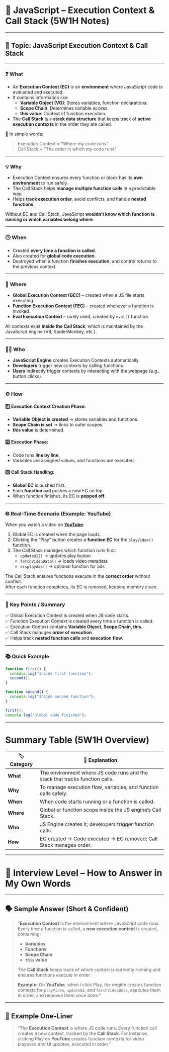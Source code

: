 # 🧠 JavaScript – Execution Context & Call Stack (5W1H Notes)

---

## 🧩 Topic: JavaScript Execution Context & Call Stack

---

### ❓ **What**
- An **Execution Context (EC)** is an **environment** where JavaScript code is evaluated and executed.  
- It contains information like:
  - **Variable Object (VO)**: Stores variables, function declarations.  
  - **Scope Chain**: Determines variable access.  
  - **this value**: Context of function execution.  
- The **Call Stack** is a **stack data structure** that keeps track of **active execution contexts** in the order they are called.

🧠 In simple words:  
> Execution Context = “Where my code runs”  
> Call Stack = “The order in which my code runs”

---

### 💡 **Why**
- Execution Context ensures every function or block has its **own environment** to run safely.  
- The Call Stack helps **manage multiple function calls** in a predictable way.  
- Helps **track execution order**, avoid conflicts, and handle **nested functions**.  

Without EC and Call Stack, JavaScript **wouldn’t know which function is running or which variables belong where**.

---

### 🕒 **When**
- Created **every time a function is called**.  
- Also created for **global code execution**.  
- Destroyed when a function **finishes execution**, and control returns to the previous context.

---

### 📍 **Where**
- **Global Execution Context (GEC)** – created when a JS file starts executing.  
- **Function Execution Context (FEC)** – created whenever a function is invoked.  
- **Eval Execution Context** – rarely used, created by `eval()` function.  

All contexts exist **inside the Call Stack**, which is maintained by the JavaScript engine (V8, SpiderMonkey, etc.).

---

### 👨‍💻 **Who**
- **JavaScript Engine** creates Execution Contexts automatically.  
- **Developers** trigger new contexts by calling functions.  
- **Users** indirectly trigger contexts by interacting with the webpage (e.g., button clicks).

---

### ⚙️ **How**
#### 1️⃣ Execution Context Creation Phase:
- **Variable Object is created** → stores variables and functions.  
- **Scope Chain is set** → links to outer scopes.  
- **this value** is determined.  

#### 2️⃣ Execution Phase:
- Code runs **line by line**.  
- Variables are assigned values, and functions are executed.  

#### 3️⃣ Call Stack Handling:
- **Global EC** is pushed first.  
- Each **function call** pushes a new EC on top.  
- When function finishes, its EC is **popped off**.  

---

### 🌐 **Real-Time Scenario (Example: YouTube)**
When you watch a video on **[YouTube](https://www.youtube.com)**:  
1. Global EC is created when the page loads.  
2. Clicking the “Play” button creates a **function EC** for the `playVideo()` function.  
3. The Call Stack manages which function runs first:
   - `updateUI()` → updates play button  
   - `fetchVideoData()` → loads video metadata  
   - `displayAds()` → optional function for ads  

The Call Stack ensures functions execute in the **correct order** without conflict.  
After each function completes, its EC is removed, keeping memory clean.

---

### 🧾 **Key Points / Summary**
✅ Global Execution Context is created when JS code starts.  
✅ Function Execution Context is created every time a function is called.  
✅ Execution Context contains **Variable Object, Scope Chain, this**.  
✅ Call Stack manages **order of execution**.  
✅ Helps track **nested function calls** and **execution flow**.

---

### 📚 **Quick Example**
```javascript
function first() {
  console.log("Inside first function");
  second();
}

function second() {
  console.log("Inside second function");
}

first();
console.log("Global code finished");
```
---
# Summary Table (5W1H Overview)
| 🏷️ Category | 💬 Explanation                                                               |
| ------------ | ---------------------------------------------------------------------------- |
| **What**     | The environment where JS code runs and the stack that tracks function calls. |
| **Why**      | To manage execution flow, variables, and function calls safely.              |
| **When**     | When code starts running or a function is called.                            |
| **Where**    | Global or function scope inside the JS engine’s Call Stack.                  |
| **Who**      | JS Engine creates it; developers trigger function calls.                     |
| **How**      | EC created → Code executed → EC removed; Call Stack manages order.           |
---
# 💼 Interview Level – How to Answer in My Own Words

---

## 🗣️ Sample Answer (Short & Confident)

> “**Execution Context** is the environment where JavaScript code runs.  
> Every time a function is called, a **new execution context** is created, containing:
> - **Variables**  
> - **Functions**  
> - **Scope Chain**  
> - **`this` value**  
>
> The **Call Stack** keeps track of which context is currently running and ensures functions execute in order.  
> 
> **Example:** On **YouTube**, when I click Play, the engine creates function contexts for `playVideo`, `updateUI`, and `fetchVideoData`, executes them in order, and removes them once done.”

---


## 🧠 Example One-Liner

> “The **Execution Context** is where JS code runs. Every function call creates a new context, tracked by the **Call Stack**. For instance, clicking Play on **YouTube** creates function contexts for video playback and UI updates, executed in order.”
